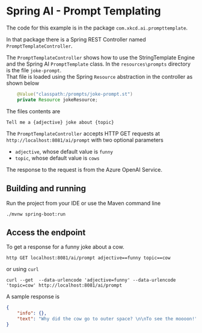 # Spring AI - Prompt Templating 

The code for this example is in the package `com.xkcd.ai.prompttemplate`.

In that package there is a Spring REST Controller named `PromptTemplateController`.

The `PromptTemplateController` shows how to use the StringTemplate Engine and the Spring AI `PromptTemplate` class.
In the `resources\prompts` directory is the file `joke-prompt`.  
That file is loaded using the Spring `Resource` abstraction in the controller as shown below


```java
    @Value("classpath:/prompts/joke-prompt.st")
    private Resource jokeResource;
```

The files contents are

```text
Tell me a {adjective} joke about {topic}
```

The `PromptTemplateController` accepts HTTP GET requests at `http://localhost:8081/ai/prompt` with two optional parameters

* `adjective`, whose default value is `funny`
* `topic`, whose default value is `cows`

The response to the request is from the Azure OpenAI Service.

## Building and running

Run the project from your IDE or use the Maven command line
```
./mvnw spring-boot:run
```

## Access the endpoint

To get a response for a funny joke about a cow.

```shell
http GET localhost:8081/ai/prompt adjective==funny topic==cow
```
or using `curl`
```shell
curl --get  --data-urlencode 'adjective=funny' --data-urlencode 'topic=cow' http://localhost:8081/ai/prompt 
```

A sample response is

```json
{
    "info": {},
    "text": "Why did the cow go to outer space? \n\nTo see the moooon!"
}
```

